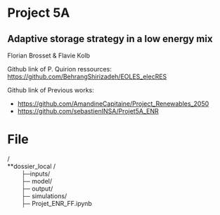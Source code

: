 # Project 5A 
## Adaptive storage strategy in a low energy mix

Florian Brosset & Flavie Kolb

Github link of P. Quirion ressources: https://github.com/BehrangShirizadeh/EOLES_elecRES

Github link of Previous works:
- https://github.com/AmandineCapitaine/Project_Renewables_2050
- https://github.com/sebastienINSA/Projet5A_ENR


# File 

/</br> 
**dossier_local /</br>
&emsp; &emsp;├─inputs/ </br>
&emsp; &emsp;├─ model/ </br>
&emsp; &emsp;├─ output/ </br>
&emsp; &emsp;├─ simulations/ </br>
&emsp; &emsp;├─ Projet_ENR_FF.ipynb </br>

